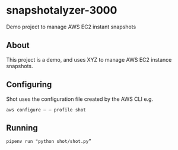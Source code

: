 # snapshotalyzer-3000

Demo project to manage AWS EC2 instant snapshots

## About

This project is a demo, and uses XYZ to manage AWS EC2 instance snapshots.

## Configuring

Shot uses the configuration file created by the AWS CLI e.g.

`aws configure – – profile shot`

## Running

`pipenv run "python shot/shot.py”`
